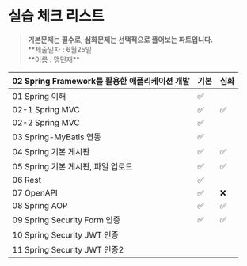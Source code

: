 # 실습 체크 리스트

> **기본문제는 필수로**, **심화문제는 선택적으로 풀어보는 파트입니다.**  
> **제출일자 : 6월25일  
> **이름 : 맹민재\*\*

| **02 Spring Framework를 활용한 애플리케이션 개발** | 기본 | 심화 |
| -------------------------------------------------- | ---- | ---- |
| 01 Spring 이해                                     | ✅   |      |
| 02-1 Spring MVC                                    | ✅   | ✅   |
| 02-2 Spring MVC                                    | ✅   |      |
| 03 Spring-MyBatis 연동                             | ✅   |      |
| 04 Spring 기본 게시판                              | ✅   | ✅   |
| 05 Spring 기본 게시판, 파일 업로드                 | ✅   | ✅   |
| 06 Rest                                            | ✅   |      |
| 07 OpenAPI                                         | ✅   | ❌   |
| 08 Spring AOP                                      | ✅   | ✅   |
| 09 Spring Security Form 인증                       | ✅   | ✅   |
| 10 Spring Security JWT 인증                        |      |      |
| 11 Spring Security JWT 인증2                       |      |      |

